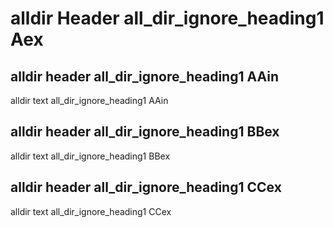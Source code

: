 # alldir Header all_dir_ignore_heading1 Aex


## alldir header all_dir_ignore_heading1 AAin

alldir text all_dir_ignore_heading1 AAin


## alldir header all_dir_ignore_heading1 BBex

alldir text all_dir_ignore_heading1 BBex


## alldir header all_dir_ignore_heading1 CCex

alldir text all_dir_ignore_heading1 CCex